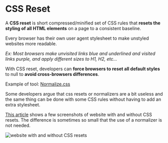 # CSS Reset

A **CSS reset** is short compressed/minified set of CSS rules that **resets the styling of all HTML elements** on a page to a consistent baseline.

Every browser has their own user agent stylesheet to make unstyled websites more readable.

*Ex: Most browsers make unvisited links blue and underlined and visited links purple, and apply different sizes to H1, H2, etc...*

With CSS reset, developers can **force browsers to reset all default styles** to null to **avoid cross-browsers differences**.

Example of tool: [Normalize.css](https://necolas.github.io/normalize.css/)

Some developers argue that css resets or normalizers are a bit useless and the same thing can be done with some CSS rules without having to add an extra stylesheet.

[This article](https://meiert.com/en/blog/stop-using-resets/) shows a few screenshots of website with and without CSS resets. The difference is sometimes so small that the use of a normalizer is not needed.

![website with and without CSS resets](https://meiert.com/en/upload/2017/07/asus.com-diff.png)
